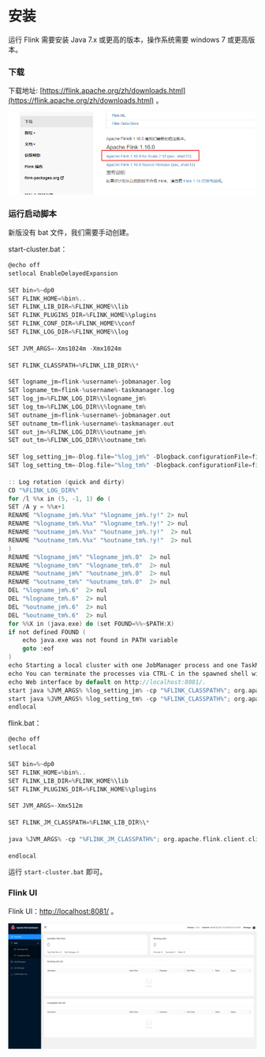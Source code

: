 # 安装

运行 Flink 需要安装 Java 7.x 或更高的版本，操作系统需要 windows 7 或更高版本。

### 下载

下载地址: [https://flink.apache.org/zh/downloads.html](https://flink.apache.org/zh/downloads.html) 。

<div align="left">
    <img src="https://github.com/lazecoding/Note/blob/main/images/flink/Flink下载.png" width="600px">
</div>

### 运行启动脚本

新版没有 bat 文件，我们需要手动创建。

start-cluster.bat：

```C
@echo off
setlocal EnableDelayedExpansion
 
SET bin=%~dp0
SET FLINK_HOME=%bin%..
SET FLINK_LIB_DIR=%FLINK_HOME%\lib
SET FLINK_PLUGINS_DIR=%FLINK_HOME%\plugins
SET FLINK_CONF_DIR=%FLINK_HOME%\conf
SET FLINK_LOG_DIR=%FLINK_HOME%\log
 
SET JVM_ARGS=-Xms1024m -Xmx1024m
 
SET FLINK_CLASSPATH=%FLINK_LIB_DIR%\*
 
SET logname_jm=flink-%username%-jobmanager.log
SET logname_tm=flink-%username%-taskmanager.log
SET log_jm=%FLINK_LOG_DIR%\%logname_jm%
SET log_tm=%FLINK_LOG_DIR%\%logname_tm%
SET outname_jm=flink-%username%-jobmanager.out
SET outname_tm=flink-%username%-taskmanager.out
SET out_jm=%FLINK_LOG_DIR%\%outname_jm%
SET out_tm=%FLINK_LOG_DIR%\%outname_tm%
 
SET log_setting_jm=-Dlog.file="%log_jm%" -Dlogback.configurationFile=file:"%FLINK_CONF_DIR%/logback.xml" -Dlog4j.configuration=file:"%FLINK_CONF_DIR%/log4j.properties"
SET log_setting_tm=-Dlog.file="%log_tm%" -Dlogback.configurationFile=file:"%FLINK_CONF_DIR%/logback.xml" -Dlog4j.configuration=file:"%FLINK_CONF_DIR%/log4j.properties"
 
:: Log rotation (quick and dirty)
CD "%FLINK_LOG_DIR%"
for /l %%x in (5, -1, 1) do ( 
SET /A y = %%x+1 
RENAME "%logname_jm%.%%x" "%logname_jm%.!y!" 2> nul
RENAME "%logname_tm%.%%x" "%logname_tm%.!y!" 2> nul
RENAME "%outname_jm%.%%x" "%outname_jm%.!y!"  2> nul
RENAME "%outname_tm%.%%x" "%outname_tm%.!y!"  2> nul
)
RENAME "%logname_jm%" "%logname_jm%.0"  2> nul
RENAME "%logname_tm%" "%logname_tm%.0"  2> nul
RENAME "%outname_jm%" "%outname_jm%.0"  2> nul
RENAME "%outname_tm%" "%outname_tm%.0"  2> nul
DEL "%logname_jm%.6"  2> nul
DEL "%logname_tm%.6"  2> nul
DEL "%outname_jm%.6"  2> nul
DEL "%outname_tm%.6"  2> nul
for %%X in (java.exe) do (set FOUND=%%~$PATH:X)
if not defined FOUND (
    echo java.exe was not found in PATH variable
    goto :eof
)
echo Starting a local cluster with one JobManager process and one TaskManager process.
echo You can terminate the processes via CTRL-C in the spawned shell windows.
echo Web interface by default on http://localhost:8081/.
start java %JVM_ARGS% %log_setting_jm% -cp "%FLINK_CLASSPATH%"; org.apache.flink.runtime.entrypoint.StandaloneSessionClusterEntrypoint --configDir "%FLINK_CONF_DIR%" > "%out_jm%" 2>&1
start java %JVM_ARGS% %log_setting_tm% -cp "%FLINK_CLASSPATH%"; org.apache.flink.runtime.taskexecutor.TaskManagerRunner --configDir "%FLINK_CONF_DIR%" > "%out_tm%" 2>&1
endlocal
```

flink.bat：

```C
@echo off
setlocal
 
SET bin=%~dp0
SET FLINK_HOME=%bin%..
SET FLINK_LIB_DIR=%FLINK_HOME%\lib
SET FLINK_PLUGINS_DIR=%FLINK_HOME%\plugins
 
SET JVM_ARGS=-Xmx512m
 
SET FLINK_JM_CLASSPATH=%FLINK_LIB_DIR%\*
 
java %JVM_ARGS% -cp "%FLINK_JM_CLASSPATH%"; org.apache.flink.client.cli.CliFrontend %*
 
endlocal
```

运行 `start-cluster.bat` 即可。

### Flink UI

Flink UI：[http://localhost:8081/](http://localhost:8081/) 。

<div align="left">
    <img src="https://github.com/lazecoding/Note/blob/main/images/flink/FlinkUI.png" width="600px">
</div>
